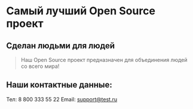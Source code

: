 # Самый лучший Open Source проект

## Сделан людьми для людей

> Наш Open Source проект предназначен для объединения людей со всего мира!

## Наши контактные данные:
Тел: 8 800 333 55 22
Email: support@test.ru
